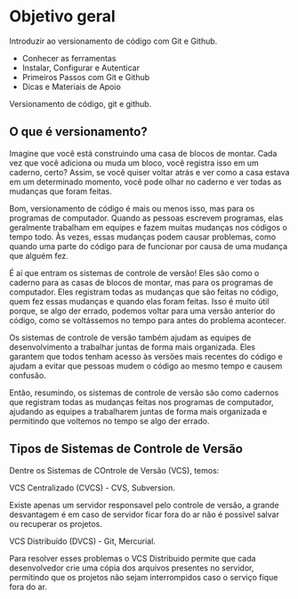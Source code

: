 # Objetivo geral

Introduzir ao versionamento de código com Git e Github.

- Conhecer as ferramentas
- Instalar, Configurar e Autenticar
- Primeiros Passos com Git e Github
- Dicas e Materiais de Apoio

Versionamento de código, git e github.

## O que é versionamento?

Imagine que você está construindo uma casa de blocos de montar. Cada vez que você adiciona ou muda um bloco, você registra isso em um caderno, certo? Assim, se você quiser voltar atrás e ver como a casa estava em um determinado momento, você pode olhar no caderno e ver todas as mudanças que foram feitas.

Bom, versionamento de código é mais ou menos isso, mas para os programas de computador. Quando as pessoas escrevem programas, elas geralmente trabalham em equipes e fazem muitas mudanças nos códigos o tempo todo. Às vezes, essas mudanças podem causar problemas, como quando uma parte do código para de funcionar por causa de uma mudança que alguém fez.

É aí que entram os sistemas de controle de versão! Eles são como o caderno para as casas de blocos de montar, mas para os programas de computador. Eles registram todas as mudanças que são feitas no código, quem fez essas mudanças e quando elas foram feitas. Isso é muito útil porque, se algo der errado, podemos voltar para uma versão anterior do código, como se voltássemos no tempo para antes do problema acontecer.

Os sistemas de controle de versão também ajudam as equipes de desenvolvimento a trabalhar juntas de forma mais organizada. Eles garantem que todos tenham acesso às versões mais recentes do código e ajudam a evitar que pessoas mudem o código ao mesmo tempo e causem confusão.

Então, resumindo, os sistemas de controle de versão são como cadernos que registram todas as mudanças feitas nos programas de computador, ajudando as equipes a trabalharem juntas de forma mais organizada e permitindo que voltemos no tempo se algo der errado.

## Tipos de Sistemas de Controle de Versão

Dentre os Sistemas de COntrole de Versão (VCS), temos:

VCS Centralizado (CVCS) - CVS, Subversion.

Existe apenas um servidor responsavel pelo controle de versão, a grande desvantagem é em caso de servidor ficar fora do ar não é possivel salvar ou recuperar os projetos.

VCS Distribuído (DVCS) - Git, Mercurial.

Para resolver esses problemas o VCS Distribuido permite que cada desenvolvedor crie uma cópia dos arquivos presentes no servidor, permitindo que os projetos não sejam interrompidos caso o serviço fique fora do ar.